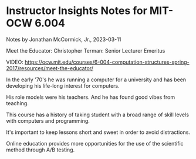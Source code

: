 # Instructor Insights Notes for MIT-OCW 6.004

Notes by Jonathan McCormick, Jr., 2023-03-11

Meet the Educator: Christopher Terman: Senior Lecturer Emeritus

VIDEO: https://ocw.mit.edu/courses/6-004-computation-structures-spring-2017/resources/meet-the-educator/

In the early '70's he was running a computer for a university and has
been developing his life-long interest for computers. 

His role models were his teachers. And he has found good vibes from teaching. 

This course has a history of taking student with a broad range of skill
levels with computers and programming.

It's important to keep lessons short and sweet in order to avoid 
distractions. 

Online education provides more opportunities for the use of the
scientific method through A/B testing. 


